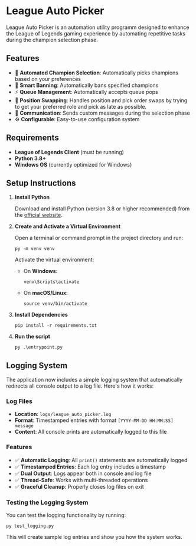 # League Auto Picker

League Auto Picker is an automation utility programm designed to enhance the League of Legends gaming experience by automating repetitive tasks during the champion selection phase.

## Features

- 🤖 **Automated Champion Selection**: Automatically picks champions based on your preferences
- 🚫 **Smart Banning**: Automatically bans specified champions
- ⚡ **Queue Management**: Automatically accepts queue pops
- 🔄 **Position Swapping**: Handles position and pick order swaps by trying to get your preferred role and pick as late as possible.
- 💬 **Communication**: Sends custom messages during the selection phase
- ⚙️ **Configurable**: Easy-to-use configuration system

## Requirements

- **League of Legends Client** (must be running)
- **Python 3.8+**
- **Windows OS** (currently optimized for Windows)

## Setup Instructions

1. **Install Python**

   Download and install Python (version 3.8 or higher recommended) from the [official website](https://www.python.org/downloads/).

2. **Create and Activate a Virtual Environment**

   Open a terminal or command prompt in the project directory and run:

   ```
   py -m venv venv
   ```

   Activate the virtual environment:

   - On **Windows**:
     ```
     venv\Scripts\activate
     ```
   - On **macOS/Linux**:
     ```
     source venv/bin/activate
     ```

3. **Install Dependencies**

   ```
   pip install -r requirements.txt
   ```

4. **Run the script**
   ```
   py .\entrypoint.py
   ```

## Logging System

The application now includes a simple logging system that automatically redirects all console output to a log file. Here's how it works:

### Log Files
- **Location**: `logs/league_auto_picker.log`
- **Format**: Timestamped entries with format `[YYYY-MM-DD HH:MM:SS] message`
- **Content**: All console prints are automatically logged to this file

### Features
- ✅ **Automatic Logging**: All `print()` statements are automatically logged
- ✅ **Timestamped Entries**: Each log entry includes a timestamp
- ✅ **Dual Output**: Logs appear both in console and log file
- ✅ **Thread-Safe**: Works with multi-threaded operations
- ✅ **Graceful Cleanup**: Properly closes log files on exit

### Testing the Logging System
You can test the logging functionality by running:
```
py test_logging.py
```

This will create sample log entries and show you how the system works.

